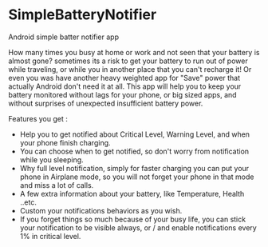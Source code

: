 # SimpleBatteryNotifier
Android simple batter notifier app 


How many times you busy at home or work and not seen that your battery is almost gone? sometimes its a risk to get your battery to run out of power while traveling, or while you in another place that you can't recharge it! 
Or even you was have another heavy weighted app for "Save" power that actually Android don't need it at all.
This app will help you to keep your battery monitored without lags for your phone, or big sized apps, and without surprises of unexpected insufficient battery power.

Features you get :
* Help you to get notified about Critical Level, Warning Level, and when your phone finish charging.
* You can choose when to get notified, so don't worry from notification while you sleeping.
* Why full level notification, simply for faster charging you can put your phone in Airplane mode, so you will not forget your phone in that mode and miss a lot of calls.
* A few extra information about your battery, like Temperature, Health ..etc.
* Custom your notifications behaviors as you wish.
* If you forget things so much because of your busy life, you can stick your notification to be visible always, or / and enable notifications every 1% in critical level.


